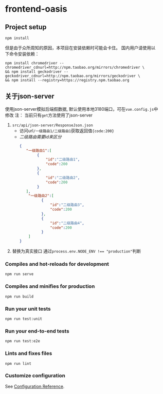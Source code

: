 # frontend-oasis

## Project setup
```shell script
npm install
```
但是由于众所周知的原因，本项目在安装依赖时可能会卡住。
国内用户请使用以下命令安装依赖：
```shell script
npm install chromedriver --chromedriver_cdnurl=http://npm.taobao.org/mirrors/chromedriver \
&& npm install geckodriver --geckodriver_cdnurl=http://npm.taobao.org/mirrors/geckodriver \
&& npm install --registry=https://registry.npm.taobao.org
```
## 关于json-server
使用json-server模拟后端假数据, 默认使用本地3180端口，可在`vue.config.js`中修改
注： 当前只有`get`方法使用了json-server
1. `src/api/json-server/ResponseJson.json` 
    - 访问url`/一级路由1/二级路由1`获取返回值```{code:200}```
    - *二级路由需要id来区分*
        ```json
        {
           "一级路由1":[
                {
                    "id":"二级路由1",
                    "code":200
                },
                {
                    "id":"二级路由2",
                    "code":200
                }
           ],
            "一级路由2":[
                  {
                      "id":"二级路由3",
                      "code":200
                  },
                  {
                      "id":"二级路由4",
                      "code":200
                  }
            ]
        }
2. 替换为真实接口
通过`process.env.NODE_ENV !== "production"`判断

### Compiles and hot-reloads for development
```
npm run serve
```

### Compiles and minifies for production
```
npm run build
```

### Run your unit tests
```
npm run test:unit
```

### Run your end-to-end tests
```
npm run test:e2e
```

### Lints and fixes files
```
npm run lint
```

### Customize configuration
See [Configuration Reference](https://cli.vuejs.org/config/).
